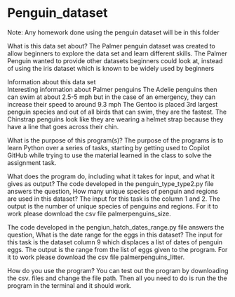 # Penguin_dataset
Note:
  Any homework done using the penguin dataset will be in this folder 

What is this data set about?
	The Palmer penguin dataset was created to allow beginners to explore the data set and learn different skills. The Palmer Penguin wanted to provide other datasets beginners could look at, instead of using the iris dataset which is known to be widely used by beginners 

Information about this data set                                                                                                                                                      
	Interesting information about Palmer penguins 
	The Adelie penguins then can swim at about 2.5-5 mph but in the case of an emergency, they can increase their speed to around 9.3 mph 
	The Gentoo is placed 3rd largest penguin species and out of all birds that can swim, they are the fastest. 
	The Chinstrap penguins look like they are wearing a helmet strap because they have a line that goes across their chin. 

What is the purpose of this program(s)?
The purpose of the programs is to learn Python over a series of tasks, starting by getting used to Copilot GitHub while trying to use the material learned in the class to solve the assignment task. 

What does the program do, including what it takes for input, and what it gives as output?
The code developed in the penguin_type_type2.py file answers the question, How many unique species of penguin and regions are used in this dataset? The input for this task is the column 1 and 2. The output is the number of unique species of penguins and regions. For it to work please download the csv file palmerpenguins_size. 

The code developed in the pengiun_hatch_dates_range.py file answers the question, What is the date range for the eggs in this dataset? The input for this task is the dataset column 9 which displaces a list of dates of penguin eggs. The output is the range from the list of eggs given to the program. For it to work please download the csv file palmerpenguins_litter. 

How do you use the program?
You can test out the program by downloading the csv. files and change the file path. Then all you need to do is run the the program in the terminal and it should work. 
